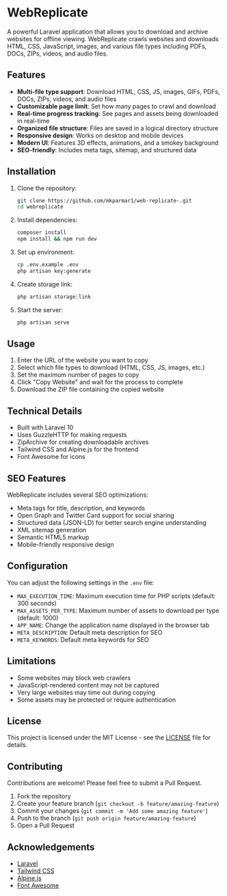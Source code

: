 # WebReplicate

A powerful Laravel application that allows you to download and archive websites for offline viewing. WebReplicate crawls websites and downloads HTML, CSS, JavaScript, images, and various file types including PDFs, DOCs, ZIPs, videos, and audio files.

## Features

-   **Multi-file type support**: Download HTML, CSS, JS, images, GIFs, PDFs, DOCs, ZIPs, videos, and audio files
-   **Customizable page limit**: Set how many pages to crawl and download
-   **Real-time progress tracking**: See pages and assets being downloaded in real-time
-   **Organized file structure**: Files are saved in a logical directory structure
-   **Responsive design**: Works on desktop and mobile devices
-   **Modern UI**: Features 3D effects, animations, and a smokey background
-   **SEO-friendly**: Includes meta tags, sitemap, and structured data

## Installation

1. Clone the repository:

    ```bash
    git clone https://github.com/mkparmar1/web-replicate-.git
    cd webreplicate
    ```

2. Install dependencies:

    ```bash
    composer install
    npm install && npm run dev
    ```

3. Set up environment:

    ```bash
    cp .env.example .env
    php artisan key:generate
    ```

4. Create storage link:

    ```bash
    php artisan storage:link
    ```

5. Start the server:
    ```bash
    php artisan serve
    ```

## Usage

1. Enter the URL of the website you want to copy
2. Select which file types to download (HTML, CSS, JS, images, etc.)
3. Set the maximum number of pages to copy
4. Click "Copy Website" and wait for the process to complete
5. Download the ZIP file containing the copied website

## Technical Details

-   Built with Laravel 10
-   Uses GuzzleHTTP for making requests
-   ZipArchive for creating downloadable archives
-   Tailwind CSS and Alpine.js for the frontend
-   Font Awesome for icons

## SEO Features

WebReplicate includes several SEO optimizations:

-   Meta tags for title, description, and keywords
-   Open Graph and Twitter Card support for social sharing
-   Structured data (JSON-LD) for better search engine understanding
-   XML sitemap generation
-   Semantic HTML5 markup
-   Mobile-friendly responsive design

## Configuration

You can adjust the following settings in the `.env` file:

-   `MAX_EXECUTION_TIME`: Maximum execution time for PHP scripts (default: 300 seconds)
-   `MAX_ASSETS_PER_TYPE`: Maximum number of assets to download per type (default: 1000)
-   `APP_NAME`: Change the application name displayed in the browser tab
-   `META_DESCRIPTION`: Default meta description for SEO
-   `META_KEYWORDS`: Default meta keywords for SEO

## Limitations

-   Some websites may block web crawlers
-   JavaScript-rendered content may not be captured
-   Very large websites may time out during copying
-   Some assets may be protected or require authentication

## License

This project is licensed under the MIT License - see the [LICENSE](LICENSE) file for details.

## Contributing

Contributions are welcome! Please feel free to submit a Pull Request.

1. Fork the repository
2. Create your feature branch (`git checkout -b feature/amazing-feature`)
3. Commit your changes (`git commit -m 'Add some amazing feature'`)
4. Push to the branch (`git push origin feature/amazing-feature`)
5. Open a Pull Request

## Acknowledgements

-   [Laravel](https://laravel.com/)
-   [Tailwind CSS](https://tailwindcss.com/)
-   [Alpine.js](https://alpinejs.dev/)
-   [Font Awesome](https://fontawesome.com/)

